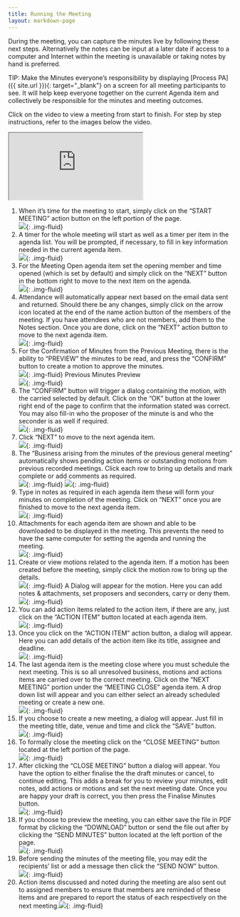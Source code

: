 ```yaml
---
title: Running the Meeting
layout: markdown-page
---
```


During the meeting, you can capture the minutes live by following these next steps. Alternatively the notes can be input at a later date if access to a computer and Internet within the meeting is unavailable or taking notes by hand is preferred.

TIP: Make the Minutes everyone’s responsibility by displaying [Process PA]({{ site.url }}){: target="_blank"} on a screen for all meeting participants to see. It will help keep everyone together on the current Agenda item and collectively be responsible for the minutes and meeting outcomes.

Click on the video to view a meeting from start to finish. For step by step instructions, refer to the images below the video.

<div class="container my-5"><div class="embed-responsive embed-responsive-16by9"><iframe class="embed-responsive-item" src="https://www.youtube.com/embed/Co-3VQzzJxo" allowfullscreen=""></iframe></div></div>

1. When it’s time for the meeting to start, simply click on the “START MEETING” action button on the left portion of the page.<br>![](/content/pages/help/clip_image002-3.jpg){: .img-fluid}
2. A timer for the whole meeting will start as well as a timer per item in the agenda list. You will be prompted, if necessary, to fill in key information needed in the current agenda item.<br>![](/content/pages/help/clip_image004_thumb-3.jpg){: .img-fluid}
3. For the Meeting Open agenda item set the opening member and time opened (which is set by default) and simply click on the “NEXT” button in the bottom right to move to the next item on the agenda.<br>![](/content/pages/help/clip_image006_thumb-3.jpg){: .img-fluid}
4. Attendance will automatically appear next based on the email data sent and returned. Should there be any changes, simply click on the arrow icon located at the end of the name action button of the members of the meeting. If you have attendees who are not members, add them to the Notes section. Once you are done, click on the “NEXT” action button to move to the next agenda item.<br>![](/content/pages/help/clip_image008-1.jpg){: .img-fluid}
5. For the Confirmation of Minutes from the Previous Meeting, there is the ability to “PREVIEW” the minutes to be read, and press the “CONFIRM” button to create a motion to approve the minutes.<br>![](/content/pages/help/clip_image010-1.jpg){: .img-fluid} Previous Minutes Preview<br>![](/content/pages/help/clip_image012_thumb-1.jpg){: .img-fluid}
6. The “CONFIRM” button will trigger a dialog containing the motion, with the carried selected by default. Click on the “OK” button at the lower right end of the page to confirm that the information stated was correct. You may also fill-in who the proposer of the minute is and who the seconder is as well if required.<br>![](/content/pages/help/clip_image014.jpg){: .img-fluid}
7. Click “NEXT” to move to the next agenda item.<br>![](/content/pages/help/clip_image016.jpg){: .img-fluid}
8. The “Business arising from the minutes of the previous general meeting” automatically shows pending action items or outstanding motions from previous recorded meetings. Click each row to bring up details and mark complete or add comments as required.<br>![](/content/pages/help/clip_image018_thumb.jpg){: .img-fluid} ![](/content/pages/help/clip_image020_thumb.jpg){: .img-fluid}
9. Type in notes as required in each agenda item these will form your minutes on completion of the meeting. Click on “NEXT” once you are finished to move to the next agenda item.<br>![](/content/pages/help/clip_image022_thumb.jpg){: .img-fluid}
10. Attachments for each agenda item are shown and able to be downloaded to be displayed in the meeting. This prevents the need to have the same computer for setting the agenda and running the meeting.<br>![](/content/pages/help/clip_image024_thumb.jpg){: .img-fluid}
11. Create or view motions related to the agenda item. If a motion has been created before the meeting, simply click the motion row to bring up the details.<br>![](/content/pages/help/clip_image026_thumb.jpg){: .img-fluid} 
    A Dialog will appear for the motion. Here you can add notes & attachments, set proposers and seconders, carry or deny them.<br>![](/content/pages/help/clip_image028_thumb.jpg){: .img-fluid}
12. You can add action items related to the action item, if there are any, just click on the “ACTION ITEM” button located at each agenda item.<br>![](/content/pages/help/clip_image030_thumb.jpg){: .img-fluid}
13. Once you click on the “ACTION ITEM” action button, a dialog will appear. Here you can add details of the action item like its title, assignee and deadline.<br>![](/content/pages/help/clip_image032_thumb.jpg){: .img-fluid}
14. The last agenda item is the meeting close where you must schedule the next meeting. This is so all unresolved business, motions and actions items are carried over to the correct meeting. Click on the “NEXT MEETING” portion under the “MEETING CLOSE” agenda item. A drop down list will appear and you can either select an already scheduled meeting or create a new one.<br>![](/content/pages/help/clip_image034_thumb.jpg){: .img-fluid}
15. If you choose to create a new meeting, a dialog will appear. Just fill in the meeting title, date, venue and time and click the “SAVE” button.<br>![](/content/pages/help/clip_image036_thumb.jpg){: .img-fluid}
16. To formally close the meeting click on the “CLOSE MEETING” button located at the left portion of the page.<br>![](/content/pages/help/close-meeting.png){: .img-fluid}
17. After clicking the “CLOSE MEETING” button a dialog will appear. You have the option to either finalise the the draft minutes or cancel, to continue editing. This adds a break for you to review your minutes, edit notes, add actions or motions and set the next meeting date. Once you are happy your draft is correct, you then press the Finalise Minutes button.<br>![](/content/pages/help/confirm-finalise.png){: .img-fluid}
19. If you choose to preview the meeting, you can either save the file in PDF format by clicking the “DOWNLOAD” button or send the file out after by clicking the “SEND MINUTES” button located at the left portion of the page.<br>![](/content/pages/help/clip_image042_thumb.jpg){: .img-fluid}
20. Before sending the minutes of the meeting file, you may edit the recipients’ list or add a message then click the “SEND NOW” button.<br>![](/content/pages/help/clip_image044_thumb.jpg){: .img-fluid}
21. Action items discussed and noted during the meeting are also sent out to assigned members to ensure that members are reminded of these items and are prepared to report the status of each respectively on the next meeting.![](/content/pages/help/clip_image046_thumb.jpg){: .img-fluid}